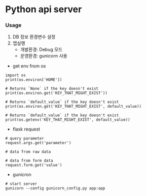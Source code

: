 # Python api server
### Usage
1. DB 정보 환경변수 설정
2. 앱실행
    - 개발환경: Debug 모드
    - 운영환경: gunicorn 사용


- get env from os
```
import os
print(os.environ['HOME'])

# Returns `None` if the key doesn't exist
print(os.environ.get('KEY_THAT_MIGHT_EXIST'))

# Returns `default_value` if the key doesn't exist
print(os.environ.get('KEY_THAT_MIGHT_EXIST', default_value))

# Returns `default_value` if the key doesn't exist
print(os.getenv('KEY_THAT_MIGHT_EXIST', default_value))
```

- flask request
```
# query parameter
request.args.get('parameter')

# data from raw data

# data from form data
request.form.get('value')
```

- gunicron
```
# start server
gunicorn --config gunicorn_config.py app:app
```